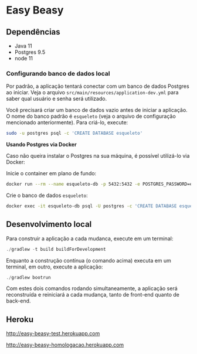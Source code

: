 # Easy Beasy


## Dependências

- Java 11
- Postgres 9.5
- node 11

### Configurando banco de dados local

Por padrão, a aplicação tentará conectar com um banco de dados Postgres ao iniciar. Veja o arquivo `src/main/resources/application-dev.yml` para saber qual usuário e senha será utilizado. 

Você precisará criar um banco de dados vazio antes de iniciar a aplicação. O nome do banco padrão é `esqueleto` (veja o arquivo de configuração mencionado anteriormente). Para criá-lo, execute:

```bash
sudo -u postgres psql -c 'CREATE DATABASE esqueleto'
```

__Usando Postgres via Docker__

Caso não queira instalar o Postgres na sua máquina, é possível utilizá-lo via Docker:

Inicie o container em plano de fundo:

```bash
docker run --rm --name esqueleto-db -p 5432:5432 -e POSTGRES_PASSWORD=esqueleto -d postgres
```

Crie o banco de dados `esqueleto`:

```bash
docker exec -it esqueleto-db psql -U postgres -c 'CREATE DATABASE esqueleto'
```

## Desenvolvimento local

Para construir a aplicação a cada mudanca, execute em um terminal:

```java
./gradlew -t build buildForDevelopment
```

Enquanto a construção contínua (o comando acima) executa em um terminal, em outro, execute a aplicação:

```java
./gradlew bootrun
```

Com estes dois comandos rodando simultaneamente, a aplicação será reconstruída e reiniciará a cada mudança, tanto de front-end quanto de back-end.

## Heroku 
http://easy-beasy-test.herokuapp.com 

http://easy-beasy-homologacao.herokuapp.com
